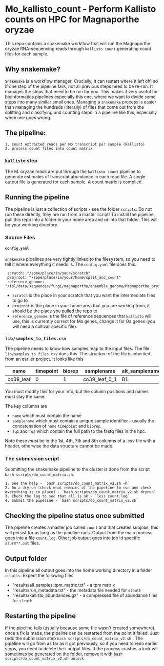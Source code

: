 # Mo_kallisto_count - Perform Kallisto counts on HPC for Magnaporthe oryzae

This repo contains a snakemake workflow that will run the Magnaporthe oryzae RNA-sequencing reads through `kallisto count` generating count files for each sample.

## Why snakemake?

`Snakemake` is a workflow manager. Crucially, it can restart where it left off, so if one step of the pipeline fails, not all previous steps need to be re-run. It manages the steps that need to be run for you. This makes it very useful for bioinformatics pipelines especially this one, where we want to divide some steps into many similar small ones. Managing a `snakemake` process is easier than managing the hundreds (literally) of files that come out from the splitting and classifying and counting steps in a pipeline like this, especially when one goes wrong.


## The pipeline:
    
    1. count extracted reads per Mo transcript per sample (kallisto)
    2. process count files into count matrix


### `kallisto` step

The M. oryzae reads are put through the `kallisto count` pipeline to generate estimates of transcript abundance in each read file. A single output file is generated for each sample. A count matrix is compiled.


## Running the pipeline

The pipeline is just a collection of scripts - see the folder `scripts`. Do not run these directly, they are run from a master script! To install the pipeline, pull this repo into a folder in your home area and `cd` into that folder. This will be your working directory.

### Source Files

#### `config.yaml`

`snakemake` pipelines are very tightly linked to the filesystem, so you need to tell it where everything it needs is. The `config.yaml` file does this.

```
 scratch: "/some/place/in/your/scratch"
 projroot: "/some/place/in/your/home/split_and_count"
 reference_genome: "/tsl/data/sequences/fungi/magnaporthe/ensemble_genome/Magnaporthe_oryzae.MG8.50.cdna.all.fa"
```

 * `scratch` is the place in your scratch that you want the intermediate files to go to
 * `projroot` is the place in your home area that you are working from, it should be the place you pulled the repo to
* `reference_genome` is the file of reference sequences that `kallisto` will use, this is currently correct for Mo genes, change it for Os genes (you will need a cultivar specific file).
 
 ### `lib/samples_to_files.csv`

 The pipeline needs to know how samples map to the input files. The file `lib/samples_to_files.csv` does this. The structure of the file is inherited from an earlier project. It looks like this

| name      | timepoint | biorep | samplename    | alt_samplename | misc_info | fq1          | fq2          |
|-----------|-----------|--------|---------------|----------------|-----------|--------------|--------------|
| co39_leaf | 0         | 1      | co39_leaf_0_1 | B1             | NA        | /path/to/fq1 | /path/to/fq2 |

You must modify this for your info, but the column positions and names must stay the same.

The key columns are

 * `name` which must contain the name
 * `samplename` which must contain a unique sample identifier - usually the concatenation of `name` `timepoint` and `biorep`.
 * `fq1` and `fq2` which contain the full path to the fastq files in the hpc.

Note these _must_ be in the 1st, 4th, 7th and 8th columns of a .csv file with a header, otherwise the data structure cannot be made.


### The submission script

Submitting the snakemake pipeline to the cluster is done from the script `bash scripts/do_count_matrix.sh`.

    1. See the help - `bash scripts/do_count_matrix_v2.sh -h`
    2. Do a dryrun (check what remains of the pipeline to run and check everything is in place) - `bash scripts/do_count_matrix_v2.sh dryrun`
    3. Check the log to see that all is ok - `less count.log`
    4. Submit the pipeline - `bash scripts/do_count_matrix_v2.sh`
    
## Checking the pipeline status once submitted

The pipeline creates a master job called `count` and that creates subjobs, this will persist for as long as the pipeline runs. Output from the main process goes
into a file `count.log`. Other job output goes into job id specific `slurm**.out` files.  


## Output folder

In this pipeline all output goes into the home working directory in a folder `results`.  Expect the following files

 * "results/all_samples_tpm_matrix.txt" - a tpm matrix
 * "results/run_metadata.txt" - the metadata file needed for `sleuth`
 * "results/kallisto_abundances.gz"  - a compressed file of abundance files for `sleuth`
 
## Restarting the pipeline

If the pipeline fails (usually because some file wasn't created somewhere), once a fix is made, the pipeline can be restarted from the point it failed. Just redo the submission step `bash scripts/do_count_matrix_v2.sh` . The pipeline will go from as far as it got previously, so if you need to redo earlier steps, you need to delete their output files. If the process crashes a lock will sometimes be generated on the folder, remove it with `bash scripts/do_count_matrix_v2.sh unlock`

